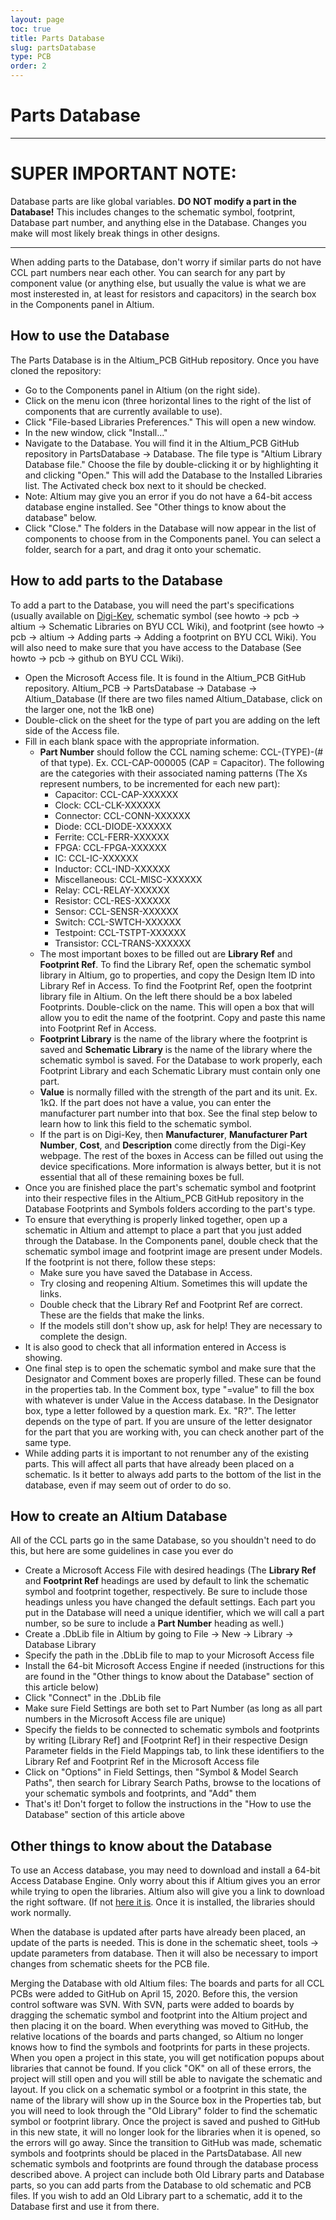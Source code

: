 ```yaml
---
layout: page
toc: true
title: Parts Database
slug: partsDatabase
type: PCB
order: 2
---
```



# Parts Database

******************************************************************************************************************************************************************************
# **SUPER IMPORTANT NOTE:**

Database parts are like global variables. **DO NOT modify a part in the Database!** This includes changes to the schematic symbol, footprint, Database part number, and anything else in the Database. Changes you make will most likely break things in other designs.

******************************************************************************************************************************************************************************

When adding parts to the Database, don't worry if similar parts do not have CCL part numbers near each other. You can search for any part by component value (or anything else, but usually the value is what we are most insterested in, at least for resistors and capacitors) in the search box in the Components panel in Altium.

## How to use the Database

The Parts Database is in the Altium_PCB GitHub repository. Once you have cloned the repository:
  - Go to the Components panel in Altium (on the right side).
  - Click on the menu icon (three horizontal lines to the right of the list of components that are currently available to use).
  - Click "File-based Libraries Preferences." This will open a new window.
  - In the new window, click "Install..."
  - Navigate to the Database. You will find it in the Altium_PCB GitHub repository in PartsDatabase -> Database. The file type is "Altium Library Database file." Choose the file by double-clicking it or by highlighting it and clicking "Open." This will add the Database to the Installed Libraries list. The Activated check box next to it should be checked.
  - Note: Altium may give you an error if you do not have a 64-bit access database engine installed. See "Other things to know about the database" below.
  - Click "Close." The folders in the Database will now appear in the list of components to choose from in the Components panel. You can select a folder, search for a part, and drag it onto your schematic.

## How to add parts to the Database

To add a part to the Database, you will need the part's specifications (usually available on [Digi-Key](https://www.digikey.com), schematic symbol (see howto -> pcb -> altium -> Schematic Libraries on BYU CCL Wiki), and footprint (see howto -> pcb -> altium -> Adding parts -> Adding a footprint on BYU CCL Wiki). You will also need to make sure that you have access to the Database (See howto -> pcb -> github on BYU CCL Wiki).

  - Open the Microsoft Access file.  It is found in the Altium_PCB GitHub repository. Altium_PCB -> PartsDatabase -> Database -> Altium_Database (If there are two files named Altium_Database, click on the larger one, not the 1kB one)
  - Double-click on the sheet for the type of part you are adding on the left side of the Access file.
  - Fill in each blank space with the appropriate information.
    - **Part Number** should follow the CCL naming scheme: CCL-(TYPE)-(# of that type). Ex. CCL-CAP-000005 (CAP = Capacitor). The following are the categories with their associated naming patterns (The Xs represent numbers, to be incremented for each new part):
        * Capacitor: CCL-CAP-XXXXXX
        * Clock: CCL-CLK-XXXXXX
        * Connector: CCL-CONN-XXXXXX
        * Diode: CCL-DIODE-XXXXXX
        * Ferrite: CCL-FERR-XXXXXX
        * FPGA: CCL-FPGA-XXXXXX
        * IC: CCL-IC-XXXXXX
        * Inductor: CCL-IND-XXXXXX
        * Miscellaneous: CCL-MISC-XXXXXX
        * Relay: CCL-RELAY-XXXXXX
        * Resistor: CCL-RES-XXXXXX
        * Sensor: CCL-SENSR-XXXXXX
        * Switch: CCL-SWTCH-XXXXXX
        * Testpoint: CCL-TSTPT-XXXXXX
        * Transistor: CCL-TRANS-XXXXXX
    - The most important boxes to be filled out are **Library Ref** and **Footprint Ref**. To find the Library Ref, open the schematic symbol library in Altium, go to properties, and copy the Design Item ID into Library Ref in Access. To find the Footprint Ref, open the footprint library file in Altium. On the left there should be a box labeled Footprints. Double-click on the name. This will open a box that will allow you to edit the name of the footprint. Copy and paste this name into Footprint Ref in Access.
    - **Footprint Library** is the name of the library where the footprint is saved and **Schematic Library** is the name of the library where the schematic symbol is saved. For the Database to work properly, each Footprint Library and each Schematic Library must contain only one part.
    - **Value** is normally filled with the strength of the part and its unit. Ex. 1kΩ. If the part does not have a value, you can enter the manufacturer part number into that box. See the final step below to learn how to link this field to the schematic symbol.
    - If the part is on Digi-Key, then **Manufacturer**, **Manufacturer Part Number**, **Cost**, and **Description** come directly from the Digi-Key webpage. The rest of the boxes in Access can be filled out using the device specifications. More information is always better, but it is not essential that all of these remaining boxes be full.
  - Once you are finished place the part's schematic symbol and footprint into their respective files in the Altium_PCB GitHub repository in the Database Footprints and Symbols folders according to the part's type.
  - To ensure that everything is properly linked together, open up a schematic in Altium and attempt to place a part that you just added through the Database. In the Components panel, double check that the schematic symbol image and footprint image are present under Models. If the footprint is not there, follow these steps:
    - Make sure you have saved the Database in Access.
    - Try closing and reopening Altium. Sometimes this will update the links.
    - Double check that the Library Ref and Footprint Ref are correct. These are the fields that make the links.
    - If the models still don't show up, ask for help! They are necessary to complete the design.
  - It is also good to check that all information entered in Access is showing.
  - One final step is to open the schematic symbol and make sure that the Designator and Comment boxes are properly filled. These can be found in the properties tab. In the Comment box, type "=value" to fill the box with whatever is under Value in the Access database. In the Designator box, type a letter followed by a question mark. Ex. "R?". The letter depends on the type of part. If you are unsure of the letter designator for the part that you are working with, you can check another part of the same type.
  - While adding parts it is important to not renumber any of the existing parts. This will affect all parts that have already been placed on a schematic. Is it better to always add parts to the bottom of the list in the database, even if may seem out of order to do so. 

## How to create an Altium Database

All of the CCL parts go in the same Database, so you shouldn't need to do this, but here are some guidelines in case you ever do

  - Create a Microsoft Access File with desired headings (The **Library Ref** and **Footprint Ref** headings are used by default to link the schematic symbol and footprint together, respectively. Be sure to include those headings unless you have changed the default settings. Each part you put in the Database will need a unique identifier, which we will call a part number, so be sure to include a **Part Number** heading as well.)
  - Create a .DbLib file in Altium by going to File -> New -> Library -> Database Library
  - Specify the path in the .DbLib file to map to your Microsoft Access file
  - Install the 64-bit Microsoft Access Engine if needed (instructions for this are found in the "Other things to know about the Database" section of this article below)
  - Click "Connect" in the .DbLib file
  - Make sure Field Settings are both set to Part Number (as long as all part numbers in the Microsoft Access file are unique)
  - Specify the fields to be connected to schematic symbols and footprints by writing [Library Ref] and [Footprint Ref] in their respective Design Parameter fields in the Field Mappings tab, to link these identifiers to the Library Ref and Footprint Ref in the Microsoft Access file
  - Click on "Options" in Field Settings, then "Symbol & Model Search Paths", then search for Library Search Paths, browse to the locations of your schematic symbols and footprints, and "Add" them
  - That's it! Don't forget to follow the instructions in the "How to use the Database" section of this article above

## Other things to know about the Database

To use an Access database, you may need to download and install a 64-bit Access Database Engine. Only worry about this if Altium gives you an error while trying to open the libraries. Altium also will give you a link to download the right software. (If not [here it is](https://www.microsoft.com/en-us/download/details.aspx?id=54920). Once it is installed, the libraries should work normally.

When the database is updated after parts have already been placed, an update of the parts is needed. This is done in the schematic sheet, tools -> update parameters from database. Then it will also be necessary to import changes from schematic sheets for the PCB file.

Merging the Database with old Altium files: The boards and parts for all CCL PCBs were added to GitHub on April 15, 2020. Before this, the version control software was SVN. With SVN, parts were added to boards by dragging the schematic symbol and footprint into the Altium project and then placing it on the board. When everything was moved to GitHub, the relative locations of the boards and parts changed, so Altium no longer knows how to find the symbols and footprints for parts in these projects. When you open a project in this state, you will get notification popups about libraries that cannot be found. If you click "OK" on all of these errors, the project will still open and you will still be able to navigate the schematic and layout. If you click on a schematic symbol or a footprint in this state, the name of the library will show up in the Source box in the Properties tab, but you will need to look through the "Old Library" folder to find the schematic symbol or footprint library. Once the project is saved and pushed to GitHub in this new state, it will no longer look for the libraries when it is opened, so the errors will go away. Since the transition to GitHub was made, schematic symbols and footprints should be placed in the PartsDatabase. All new schematic symbols and footprints are found through the database process described above. A project can include both Old Library parts and Database parts, so you can add parts from the Database to old schematic and PCB files. If you wish to add an Old Library part to a schematic, add it to the Database first and use it from there.
